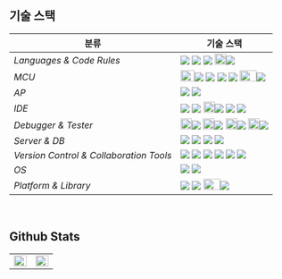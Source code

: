 
## 기술 스택

| <center>분류</center> |<center>기술 스택</center>|
| :-------------------- | :-------------------------------------------------------------------------------------------------------------------------------------------------------------------------------------------------------------------------------------------------------------------------------------------------------------------------------------------------------------------------------------------------------------------------------------------- |
| *Languages & Code Rules*|<img src="https://img.shields.io/badge/C-A8B9CC?style=flat-square&logo=C&logoColor=white"/> <img src="https://img.shields.io/badge/C++-00599C?style=flat-square&logo=C%2B%2B&logoColor=white"/> <img src="https://img.shields.io/badge/Python-3776AB?style=flat-square&logo=Python&logoColor=white"/> <img src="https://user-images.githubusercontent.com/91246353/194322261-655a7117-69db-42ab-a81c-0b75241018d4.png" width=20 height=20/><img src="https://img.shields.io/badge/MISRA C-862633?style=flat-square"/>|
| *MCU*| <img src="https://user-images.githubusercontent.com/91246353/193260442-710eeb9e-9557-4740-bf60-0185e366465d.png" width=25 height=20/><img src="https://img.shields.io/badge/ATmega128-3676C4?style=flat-square"/> <img src="https://img.shields.io/badge/ESP32-E7352C?style=flat-square&logo=Espressif&logoColor=white"/> <img src="https://img.shields.io/badge/STM32F103RB-03234B?style=flat-square&logo=STMicroelectronics&logoColor=white"/> <img src="https://img.shields.io/badge/SPC560B-03234B?style=flat-square&logo=STMicroelectronics&logoColor=white"/> <img src="https://user-images.githubusercontent.com/91246353/194317910-343d4bdd-7973-4802-9660-cc21083d02e1.png" width=30 height=20/><img src="https://img.shields.io/badge/RH850-29289D?style=flat-square"/>|
| *AP*| <img src="https://img.shields.io/badge/Raspberry Pi-A22846?style=flat-square&logo=Raspberry Pi&logoColor=white"/> <img src="https://img.shields.io/badge/Jetson Nano-76B900?style=flat-square&logo=NVIDIA&logoColor=white"/> |
| *IDE*| <img src="https://img.shields.io/badge/Visual Studio-5C2D91?style=flat-square&logo=Visual Studio&logoColor=white"/> <img src="https://img.shields.io/badge/VS Code-007ACC?style=flat-square&logo=Visual Studio Code&logoColor=white"/> <img src="https://user-images.githubusercontent.com/91246353/193263639-616ae966-3ebf-4433-af37-fc8a2b906a0e.png" width=20 height=20/><img src="https://img.shields.io/badge/MicrochipStudio-EC1B24?style=flat-square"/> <img src="https://img.shields.io/badge/STM32CubeIDE-03234B?style=flat-square&logo=STMicroelectronics&logoColor=white"/> <img src="https://img.shields.io/badge/SPC5Studio-03234B?style=flat-square&logo=STMicroelectronics&logoColor=white"/> |
| *Debugger & Tester*|<img src="https://user-images.githubusercontent.com/91246353/194736114-dfeef2da-8494-46bc-ae8f-f983d1dffe63.png" width=20 height=20/><img src="https://img.shields.io/badge/TRACE32-152877?style=flat-square"/> <img src="https://user-images.githubusercontent.com/91246353/194736240-2b747fe3-337b-4614-9e05-18cecf0b338c.png" width=20 height=20/><img src="https://img.shields.io/badge/CANoe-B70032?style=flat-square"/> <img src="https://user-images.githubusercontent.com/91246353/194736510-4cb401a9-90e0-4471-970c-5b21a842ae42.png" width=20 height=20/><img src="https://img.shields.io/badge/CODESCROLL-D2B300?style=flat-square"/> <img src="https://user-images.githubusercontent.com/91246353/194736706-b6fe8757-6298-4adc-a8f6-0680c2494c74.png" width=20 height=20/><img src="https://img.shields.io/badge/Polyspace-D16432?style=flat-square"/>|
| *Server & DB*|<img src="https://img.shields.io/badge/MSSQL-CC2927?style=flat-square&logo=Microsoft SQL Server&logoColor=white"/>  <img src="https://img.shields.io/badge/Apache-D22128?style=flat-square&logo=Apache&logoColor=white"/> <img src="https://img.shields.io/badge/PHP-777BB4?style=flat-square&logo=PHP&logoColor=white"/> <img src="https://img.shields.io/badge/MySQL-4479A1?style=flat-square&logo=MySQL&logoColor=white"/>|
| *Version Control & Collaboration Tools*| <img src="https://img.shields.io/badge/Git-F05032?style=flat-square&logo=Git&logoColor=white"/> <img src="https://img.shields.io/badge/GitHub-181717?style=flat-square&logo=GitHub&logoColor=white"/> <img src="https://img.shields.io/badge/GitLab-FC6D26?style=flat-square&logo=GitLab&logoColor=white"/> <img src="https://img.shields.io/badge/Redmine-B32024?style=flat-square&logo=Redmine&logoColor=white"/> <img src="https://img.shields.io/badge/Google Docs-4285F4?style=flat-square&logo=Google&logoColor=white"/> <img src="https://img.shields.io/badge/Notion-000000?style=flat-square&logo=Notion&logoColor=white"/>|
| *OS*|<img src="https://img.shields.io/badge/Windows10-0078D6?style=flat-square&logo=Windows&logoColor=white"/> <img src="https://img.shields.io/badge/Ubuntu-E95420?style=flat-square&logo=Ubuntu&logoColor=white"/>|
| *Platform & Library*|<img src="https://img.shields.io/badge/ROS-22314E?style=flat-square&logo=ROS&logoColor=white"/> <img src="https://img.shields.io/badge/OpenCV-5C3EE8?style=flat-square&logo=OpenCV&logoColor=white"/> <img src="https://user-images.githubusercontent.com/91246353/194324224-ae354cd2-4dcd-446c-a306-ae6ec60d3c51.png" width=30 height=20/><img src="https://img.shields.io/badge/AUTOSAR-FE0A1C?style=flat-square"/>|
<br>

## Github Stats  
<table><tr><td valign="top" width="50%">

<img src="https://github-readme-stats.vercel.app/api?username=yumdari&show_icons=true&count_private=true&hide_border=true" align="left" style="width: 100%" />

</td><td valign="top" width="50%">

<img src="https://github-readme-stats.vercel.app/api/top-langs/?username=yumdari&hide_border=true&layout=compact" align="left" style="width: 100%" />

</td></tr></table>  

<br/>  
